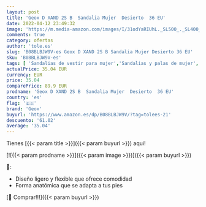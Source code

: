 ```yaml
---
layout: post
title: 'Geox D XAND 2S B  Sandalia Mujer  Desierto  36 EU'
date: 2022-04-12 23:49:32
image: 'https://m.media-amazon.com/images/I/31odYaRIUhL._SL500_._SL400_.jpg'
comments: true
category: ofertas
author: 'tole.es'
slug: 'B08BLBJW9V-es Geox D XAND 2S B Sandalia Mujer Desierto 36 EU'
sku: 'B08BLBJW9V-es'
tags: [ 'Sandalias de vestir para mujer','Sandalias y palas de mujer','Zapatos','Zapatos para mujer','Zapatos y complementos','geox','sandalia', ]
actualPrice: 35.04 EUR
currency: EUR
price: 35.04
comparePrice: 89.9 EUR
prodname: 'Geox D XAND 2S B  Sandalia Mujer  Desierto  36 EU'
country: 'es'
flag: '🇪🇸'
brand: 'Geox'
buyurl: 'https://www.amazon.es/dp/B08BLBJW9V/?tag=tolees-21'
descuento: '61.02'
average: '35.04'
---
```


Tienes [{{< param title >}}]({{< param buyurl >}}) aqui!

[![{{< param prodname >}}]({{< param image >}})]({{< param buyurl >}})

🔎:

- Diseño ligero y flexible que ofrece comodidad
- Forma anatómica que se adapta a tus pies

[🛒 Comprar!!!]({{< param buyurl >}})
